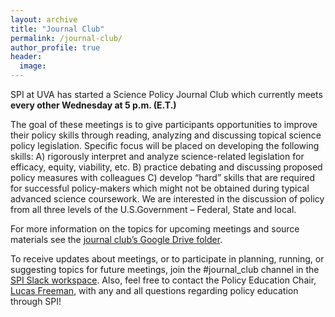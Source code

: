 ```yaml
---
layout: archive
title: "Journal Club"
permalink: /journal-club/
author_profile: true
header:
  image: 
---
```



SPI at UVA has started a Science Policy Journal Club which currently meets **every other Wednesday at 5 p.m. (E.T.)** 

The goal of these meetings is to give participants opportunities to improve their policy skills through reading, analyzing and discussing topical science policy legislation. Specific focus will be placed on developing the following skills: A) rigorously interpret and analyze science-related legislation for efficacy, equity, viability, etc. B) practice debating and discussing proposed policy measures with colleagues C) develop “hard” skills that are required for successful policy-makers which might not be obtained during typical advanced science coursework. We are interested in the discussion of policy from all three levels of the U.S.Government – Federal, State and local.

For more information on the topics for upcoming meetings and source materials see the [journal club’s Google Drive folder](https://drive.google.com/drive/folders/113dftqG0SqnEo-5IdrJPI7PmTIk7eKvO?usp=sharing). 

To receive updates about meetings, or to participate in planning, running, or suggesting topics for future meetings, join the #journal_club channel in the [SPI Slack workspace](spiatuva.slack.com). Also, feel free to contact the Policy Education Chair, [Lucas Freeman](mailto:laf2ct@virginia.edu), with any and all questions regarding policy education through SPI!
